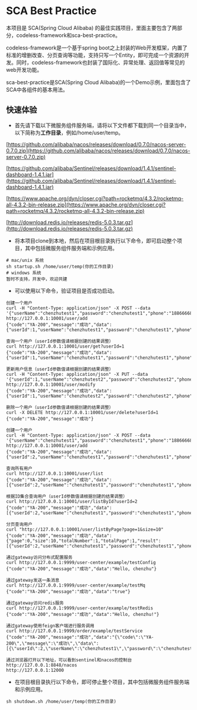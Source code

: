# SCA Best Practice

本项目是 SCA(Spring Cloud Alibaba) 的最佳实践项目，里面主要包含了两部分，codeless-framework和sca-best-practice。

codeless-framework是一个基于spring boot之上封装的Web开发框架，内置了标准的增删改查、分页查询等功能，支持只写一个Entity，即可完成一个资源的开发。同时，codeless-framework也封装了国际化、异常处理、返回值等常见的web开发功能。

sca-best-practice是SCA(Spring Cloud Alibaba)的一个Demo示例，里面包含了SCA中各组件的基本用法。

## 快速体验

 * 首先请下载以下微服务组件服务端，请将以下文件都下载到同一个目录当中，以下简称为**工作目录**，例如/home/user/temp。

[https://github.com/alibaba/nacos/releases/download/0.7.0/nacos-server-0.7.0.zip](https://github.com/alibaba/nacos/releases/download/0.7.0/nacos-server-0.7.0.zip)

[https://github.com/alibaba/Sentinel/releases/download/1.4.1/sentinel-dashboard-1.4.1.jar](https://github.com/alibaba/Sentinel/releases/download/1.4.1/sentinel-dashboard-1.4.1.jar)

[https://www.apache.org/dyn/closer.cgi?path=rocketmq/4.3.2/rocketmq-all-4.3.2-bin-release.zip](https://www.apache.org/dyn/closer.cgi?path=rocketmq/4.3.2/rocketmq-all-4.3.2-bin-release.zip)

[http://download.redis.io/releases/redis-5.0.3.tar.gz](http://download.redis.io/releases/redis-5.0.3.tar.gz)

 * 将本项目clone到本地，然后在项目根目录执行以下命令，即可启动整个项目，其中包括微服务组件服务端和示例应用。

```
# mac/unix 系统
sh startup.sh /home/user/temp(你的工作目录)
# windows 系统
暂时不支持，开发中，欢迎共建
```

 * 可以使用以下命令，验证项目是否成功启动。

```
创建一个用户
curl -H "Content-Type: application/json" -X POST --data '{"userName":"chenzhutest1","password":"chenzhutest1","phone":"18866668888"}' http://127.0.0.1:10001/user/add
{"code":"YA-200","message":"成功","data":{"userId":1,"userName":"chenzhutest1","password":"chenzhutest1","phone":"18866668888"}}

查询一个用户（userId参数值请根据创建的结果调整）
curl http://127.0.0.1:10001/user/get?userId=1
{"code":"YA-200","message":"成功","data":{"userId":1,"userName":"chenzhutest1","password":"chenzhutest1","phone":"18866668888"}}

更新用户信息（userId参数值请根据创建的结果调整）
curl -H "Content-Type: application/json" -X PUT --data '{"userId":1,"userName":"chenzhutest2","password":"chenzhutest2","phone":"18888888888"}' http://127.0.0.1:10001/user/modify
{"code":"YA-200","message":"成功","data":{"userId":1,"userName":"chenzhutest2","password":"chenzhutest2","phone":"18888888888"}}

删除一个用户（userId参数值请根据创建的结果调整）
curl -X DELETE http://127.0.0.1:10001/user/delete?userId=1
{"code":"YA-200","message":"成功"}

创建一个用户
curl -H "Content-Type: application/json" -X POST --data '{"userName":"chenzhutest1","password":"chenzhutest1","phone":"18866668888"}' http://127.0.0.1:10001/user/add
{"code":"YA-200","message":"成功","data":{"userId":2,"userName":"chenzhutest1","password":"chenzhutest1","phone":"18866668888"}}

查询所有用户
curl http://127.0.0.1:10001/user/list
{"code":"YA-200","message":"成功","data":[{"userId":2,"userName":"chenzhutest1","password":"chenzhutest1","phone":"18866668888"}]}

根据ID集合查询用户（userId参数值请根据创建的结果调整）
curl http://127.0.0.1:10001/user/listById?userId=2
{"code":"YA-200","message":"成功","data":[{"userId":2,"userName":"chenzhutest1","password":"chenzhutest1","phone":"18866668888"}]}

分页查询用户
curl "http://127.0.0.1:10001/user/listByPage?page=1&size=10"
{"code":"YA-200","message":"成功","data":{"page":0,"size":10,"totalNumber":1,"totalPage":1,"result":[{"userId":2,"userName":"chenzhutest1","password":"chenzhutest1","phone":"18866668888"}]}}

通过gateway访问分布式配置服务
curl http://127.0.0.1:9999/user-center/example/testConfig
{"code":"YA-200","message":"成功","data":"Hello, chenzhu"}

通过gateway发送一条消息
curl http://127.0.0.1:9999/user-center/example/testMq
{"code":"YA-200","message":"成功","data":"true"}

通过gateway访问redis服务
curl http://127.0.0.1:9999/user-center/example/testRedis
{"code":"YA-200","message":"成功","data":"Hello, chenzhu!"}

通过gateway使用feign客户端进行服务调用
curl http://127.0.0.1:9999/order/example/testService
{"code":"YA-200","message":"成功","data":"{\"code\":\"YA-200\",\"message\":\"成功\",\"data\":[{\"userId\":2,\"userName\":\"chenzhutest1\",\"password\":\"chenzhutest1\",\"phone\":\"18866668888\"}]}"}

通过浏览器打开以下地址，可以看到sentinel和nacos的控制台
http://127.0.0.1:8848/nacos
http://127.0.0.1:12000
```

 * 在项目根目录执行以下命令，即可停止整个项目，其中包括微服务组件服务端和示例应用。

```
sh shutdown.sh /home/user/temp(你的工作目录)
```
